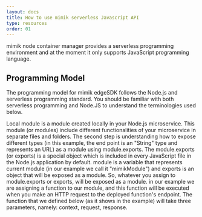 ```yaml
---
layout: docs
title: How to use mimik serverless Javascript API
type: resources
order: 01
---
```


mimik node container manager provides a serverless programming environment and at the moment it only supports JavaScript programming language.

## Programming Model

The programming model for mimik edgeSDK follows the Node.js and serverless programming standard. You should be familiar with both serverless programming and Node.JS to understand the terminologies used below.

Local module is a module created locally in your Node.js microservice. This module (or modules) include different functionalities of your microservice in separate files and folders.
The second step is understanding how to expose different types (in this example, the end point is an "String" type and represents an URL) as a module using module.exports. 
The module.exports (or exports) is a special object which is included in every JavaScript file in the Node.js application by default. module is a variable that represents current module (in our example we call it "mimikModule") and exports is an object that will be exposed as a module. So, whatever you assign to module.exports or exports, will be exposed as a module. in our example we are assigning a function to our module, and this function will be executed when you make an HTTP request to the deployed function's endpoint. The function that we defined below (as it shows in the example) will take three parameters, namely: context, request, response.


